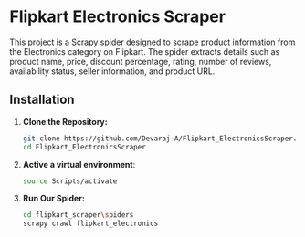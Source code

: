 # Flipkart Electronics Scraper

This project is a Scrapy spider designed to scrape product information from the Electronics category on Flipkart. The spider extracts details such as product name, price, discount percentage, rating, number of reviews, availability status, seller information, and product URL.

## Installation

1. **Clone the Repository:**

   ```bash
   git clone https://github.com/Devaraj-A/Flipkart_ElectronicsScraper.git
   cd Flipkart_ElectronicsScraper

2. **Active a virtual environment**:
    ```bash
    source Scripts/activate
    ```

2. **Run Our Spider:**
    ```bash
    cd flipkart_scraper\spiders
    scrapy crawl flipkart_electronics
